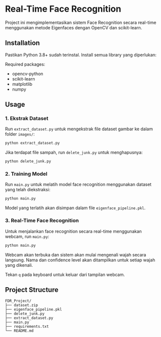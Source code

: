 # Real-Time Face Recognition

Project ini mengimplementasikan sistem Face Recognition secara real-time menggunakan metode Eigenfaces dengan OpenCV dan scikit-learn.

## Installation
Pastikan Python 3.8+ sudah terinstal. Install semua library yang diperlukan: 

Required packages:
- opencv-python
- scikit-learn
- matplotlib
- numpy

## Usage

### 1. Ekstrak Dataset
Run `extract_dataset.py` untuk mengekstrak file dataset gambar ke dalam folder `images/`:

```bash
python extract_dataset.py
```

Jika terdapat file sampah, run `delete_junk.py` untuk menghapusnya:

```bash
python delete_junk.py
```

### 2. Training Model
Run `main.py` untuk melatih model face recognition menggunakan dataset yang telah diekstraksi:

```bash
python main.py
```

Model yang terlatih akan disimpan dalam file `eigenface_pipeline.pkl`.

### 3. Real-Time Face Recognition
Untuk menjalankan face recognition secara real-time menggunakan webcam, run `main.py`:

```bash
python main.py
```

Webcam akan terbuka dan sistem akan mulai mengenali wajah secara langsung. Nama dan confidence level akan ditampilkan untuk setiap wajah yang dikenali.

Tekan `q` pada keyboard untuk keluar dari tampilan webcam.

## Project Structure
```plaintext
FDR_Project/
├── dataset.zip
├── eigenface_pipeline.pkl
├── delete_junk.py
├── extract_dataset.py
├── main.py
├── requirements.txt
└── README.md
```


